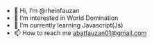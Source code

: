 - 👋 Hi, I’m @rheinfauzan
- 👀 I’m interested in World Domination
- 🌱 I’m currently learning Javascript(Js)
- 📫 How to reach me abatfauzan01@gmail.com

<!---
rheinfauzan/rheinfauzan is a ✨ special ✨ repository because its `README.md` (this file) appears on your GitHub profile.
You can click the Preview link to take a look at your changes.
--->
